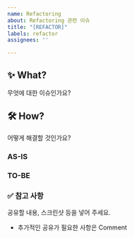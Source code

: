 ```yaml
---
name: Refactoring
about: Refactoring 관련 이슈
title: "[REFACTOR]"
labels: refactor
assignees: ''

---
```


## ✨ What?

무엇에 대한 이슈인가요?

## 🛠 How?

어떻게 해결할 것인가요?

### AS-IS

### TO-BE

### ✅ 참고 사항

공유할 내용, 스크린샷 등을 넣어 주세요.

- 추가적인 공유가 필요한 사항은 Comment
